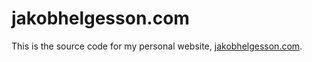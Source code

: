 # jakobhelgesson.com

This is the source code for my personal website, [jakobhelgesson.com](https://jakobhelgesson.com).